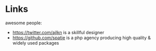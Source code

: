 # Links

awesome people:
- https://twitter.com/ajlkn is a skillful designer  
- https://github.com/spatie is a php agency producing high quality & widely used packages  